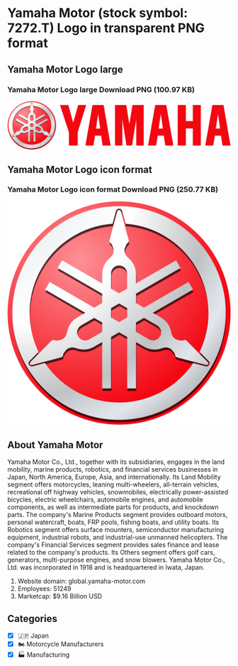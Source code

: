 # Yamaha Motor (stock symbol: 7272.T) Logo in transparent PNG format

## Yamaha Motor Logo large

### Yamaha Motor Logo large Download PNG (100.97 KB)

![Yamaha Motor Logo large Download PNG (100.97 KB)](/img/orig/7272.T_BIG-f53f3469.png)

## Yamaha Motor Logo icon format

### Yamaha Motor Logo icon format Download PNG (250.77 KB)

![Yamaha Motor Logo icon format Download PNG (250.77 KB)](/img/orig/7272.T-56a4e78b.png)

## About Yamaha Motor

Yamaha Motor Co., Ltd., together with its subsidiaries, engages in the land mobility, marine products, robotics, and financial services businesses in Japan, North America, Europe, Asia, and internationally. Its Land Mobility segment offers motorcycles, leaning multi-wheelers, all-terrain vehicles, recreational off highway vehicles, snowmobiles, electrically power-assisted bicycles, electric wheelchairs, automobile engines, and automobile components, as well as intermediate parts for products, and knockdown parts. The company's Marine Products segment provides outboard motors, personal watercraft, boats, FRP pools, fishing boats, and utility boats. Its Robotics segment offers surface mounters, semiconductor manufacturing equipment, industrial robots, and industrial-use unmanned helicopters. The company's Financial Services segment provides sales finance and lease related to the company's products. Its Others segment offers golf cars, generators, multi-purpose engines, and snow blowers. Yamaha Motor Co., Ltd. was incorporated in 1918 and is headquartered in Iwata, Japan.

1. Website domain: global.yamaha-motor.com
2. Employees: 51249
3. Marketcap: $9.16 Billion USD


## Categories
- [x] 🇯🇵 Japan
- [x] 🏍 Motorcycle Manufacturers
- [x] 🏭 Manufacturing
